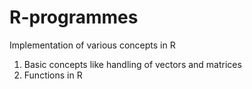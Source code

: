 # R-programmes
Implementation of various concepts in R
1. Basic concepts like handling of vectors and matrices
2. Functions in R
